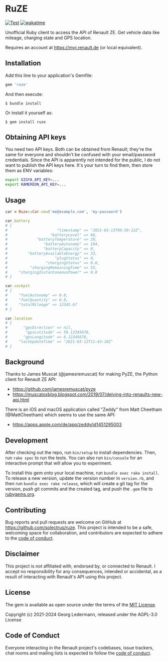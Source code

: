# RuZE
[![Test](https://github.com/solectrus/ruze/actions/workflows/main.yml/badge.svg)](https://github.com/solectrus/ruze/actions/workflows/main.yml)
[![wakatime](https://wakatime.com/badge/user/697af4f5-617a-446d-ba58-407e7f3e0243/project/60f52429-f36d-4981-84e7-930c71a92d95.svg)](https://wakatime.com/badge/user/697af4f5-617a-446d-ba58-407e7f3e0243/project/60f52429-f36d-4981-84e7-930c71a92d95)

Unofficial Ruby client to access the API of Renault ZE. Get vehicle data like mileage, charging state and GPS location.

Requires an account at https://myr.renault.de (or local equivalent).


## Installation

Add this line to your application's Gemfile:

```ruby
gem 'ruze'
```

And then execute:

    $ bundle install

Or install it yourself as:

    $ gem install ruze


## Obtaining API keys

You need two API keys. Both can be obtained from Renault; they're the same for everyone and shouldn't be confused with your email/password credentials. Since the API is apparently not intended for the public, I do not want to publish the API keys here. It's your turn to find them, then store them as ENV variables:

```bash
export GIGYA_API_KEY=...
export KAMEREON_API_KEY=...
```



## Usage

```ruby
car = Ruze::Car.new('me@example.com', 'my-password')

car.battery
# {
#                      "timestamp" => "2021-03-13T09:59:12Z",
#                   "batteryLevel" => 66,
#             "batteryTemperature" => 20,
#                "batteryAutonomy" => 194,
#                "batteryCapacity" => 0,
#         "batteryAvailableEnergy" => 33,
#                     "plugStatus" => 0,
#                 "chargingStatus" => 0.0,
#          "chargingRemainingTime" => 55,
#     "chargingInstantaneousPower" => 0.0
# }

car.cockpit
# {
#     "fuelAutonomy" => 0.0,
#     "fuelQuantity" => 0.0,
#     "totalMileage" => 12345.67
# }

car.location
# {
#       "gpsDirection" => nil,
#        "gpsLatitude" => 50.12345678,
#       "gpsLongitude" => 6.12345678,
#     "lastUpdateTime" => "2021-03-12T11:43:18Z"
# }
```


## Background

Thanks to James Muscat (@jamesremuscat) for making PyZE, the Python client for Renault ZE API:

* https://github.com/jamesremuscat/pyze
* https://muscatoxblog.blogspot.com/2019/07/delving-into-renaults-new-api.html


There is an iOS and macOS application called "Zeddy" from Matt Cheetham (@MattCheetham) which seems to use the same API:

* https://apps.apple.com/de/app/zeddy/id1451295003


## Development

After checking out the repo, run `bin/setup` to install dependencies. Then, run `rake spec` to run the tests. You can also run `bin/console` for an interactive prompt that will allow you to experiment.

To install this gem onto your local machine, run `bundle exec rake install`. To release a new version, update the version number in `version.rb`, and then run `bundle exec rake release`, which will create a git tag for the version, push git commits and the created tag, and push the `.gem` file to [rubygems.org](https://rubygems.org).


## Contributing

Bug reports and pull requests are welcome on GitHub at https://github.com/solectrus/ruze. This project is intended to be a safe, welcoming space for collaboration, and contributors are expected to adhere to the [code of conduct](https://github.com/solectrus/ruze/blob/main/CODE_OF_CONDUCT.md).


## Disclaimer

This project is not affiliated with, endorsed by, or connected to Renault. I accept no responsibility for any consequences, intended or accidental, as a result of interacting with Renault's API using this project.


## License

The gem is available as open source under the terms of the [MIT License](https://opensource.org/licenses/MIT).


Copyright (c) 2021-2024 Georg Ledermann, released under the AGPL-3.0 License

## Code of Conduct

Everyone interacting in the Renault project's codebases, issue trackers, chat rooms and mailing lists is expected to follow the [code of conduct](https://github.com/solectrus/ruze/blob/main/CODE_OF_CONDUCT.md).
